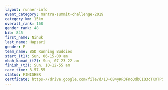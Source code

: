 ```yaml
---
layout: runner-info 
event_category: mantra-summit-challenge-2019 
category_km: 15km 
overall_rank: 168
gender_rank: 48
bib: 845
first_name: Ninuk
last_name: Hapsari
gender: F
team_name: BSD Running Buddies
start_(t1): Sun, 06-15-00 am
mbah_kamad_(t2): Sun, 07-23-22 am
finish_(t3): Sun, 10-12-55 am
race_time: 3-57-55
status: FINISHER
certficate: https-//drive.google.com/file/d/1J-6B4yKR3FnoQdbCIQ3cTKXTP5othwjb/view?usp=sharing
---
```

